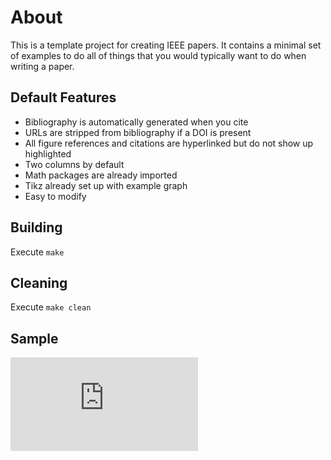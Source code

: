 # About
This is a template project for creating IEEE papers. It contains a minimal set of examples to do all of things that you would typically want to do when writing a paper.

## Default Features
*  Bibliography is automatically generated when you cite
*  URLs are stripped from bibliography if a DOI is present
*  All figure references and citations are hyperlinked but do not show up highlighted
*  Two columns by default
*  Math packages are already imported
*  Tikz already set up with example graph
*  Easy to modify
## Building
Execute `make`
## Cleaning
Execute `make clean`

## Sample
![](https://github.com/chrismcmorran/ieee-paper/raw/master/main.pdf)